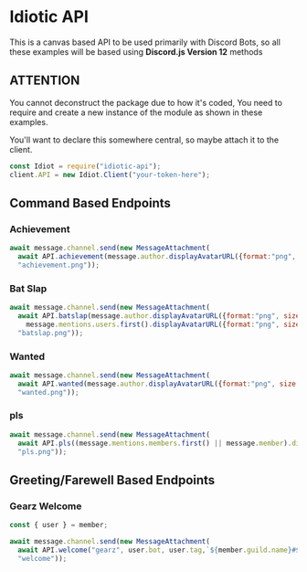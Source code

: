 # Idiotic API

This is a canvas based API to be used primarily with Discord Bots, so all these examples will be based using **Discord.js Version 12** methods

## **ATTENTION**

You cannot deconstruct the package due to how it's coded, You need to require and create a new instance of the module as shown in these examples.

You'll want to declare this somewhere central, so maybe attach it to the client.

```javascript
const Idiot = require("idiotic-api");
client.API = new Idiot.Client("your-token-here");
```

## Command Based Endpoints

### Achievement

```javascript
await message.channel.send(new MessageAttachment(
  await API.achievement(message.author.displayAvatarURL({format:"png", size:32}), args.join(" ")),
  "achievement.png"));
```

### Bat Slap

```javascript
await message.channel.send(new MessageAttachment(
  await API.batslap(message.author.displayAvatarURL({format:"png", size:128}),
    message.mentions.users.first().displayAvatarURL({format:"png", size:128})),
  "batslap.png"));
```

### Wanted

```javascript
await message.channel.send(new MessageAttachment(
  await API.wanted(message.author.displayAvatarURL({format:"png", size:128})),
  "wanted.png"));
```

### pls

```javascript
await message.channel.send(new MessageAttachment(
  await API.pls((message.mentions.members.first() || message.member).displayName),
  "pls.png"));
```

## Greeting/Farewell Based Endpoints

### Gearz Welcome

```javascript
const { user } = member;

await message.channel.send(new MessageAttachment(
  await API.welcome("gearz", user.bot, user.tag,`${member.guild.name}#${member.guild.memberCount}`),
  "welcome"));
```
